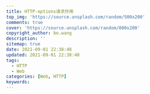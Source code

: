 ```yaml
---
title: HTTP-options请求作用
top_img: 'https://source.unsplash.com/random/500x200'
comments: true
cover: 'https://source.unsplash.com/random/800x200'
copyright_author: bo.wang
description: ''
sitemap: true
date: 2021-09-01 22:38:48
updated: 2021-09-01 22:38:48
tags:
  - HTTP
  - Web 
categories: [Web, HTTP]
keywords:
---
```


